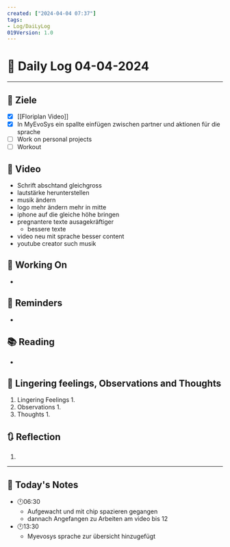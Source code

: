 ```yaml
---
created: ["2024-04-04 07:37"]
tags:
- Log/DaiLyLog
019Version: 1.0
---
```


# 📅 Daily Log 04-04-2024

---
## 🔷 Ziele
- [x] [[Floriplan Video]]
- [x] In MyEvoSys ein spallte einfügen zwischen partner und aktionen für die sprache
- [ ] Work on personal projects
- [ ] Workout
## 🎯 Video
- Schrift abschtand gleichgross 
- lautstärke herunterstellen
- musik ändern
- logo mehr ändern mehr in mitte 
- iphone auf die gleiche höhe bringen
- pregnantere texte ausagekräftiger
	- bessere texte
- video neu mit sprache besser content
- youtube creator such musik
## 🚀 Working On
- 
## 📕 Reminders
- 
## 📚 Reading
- 
##  💬 Lingering feelings, Observations and Thoughts 
1. Lingering Feelings
	1. 
2. Observations
	1. 
3. Thoughts
	1. 
## 🔃 Reflection
1. 
---

## 📅 Today's Notes
- 🕛06:30 
	- Aufgewacht und mit chip spazieren gegangen
	- dannach Angefangen zu Arbeiten am video bis 12
- 🕛13:30 
	- Myevosys sprache zur übersicht hinzugefügt 